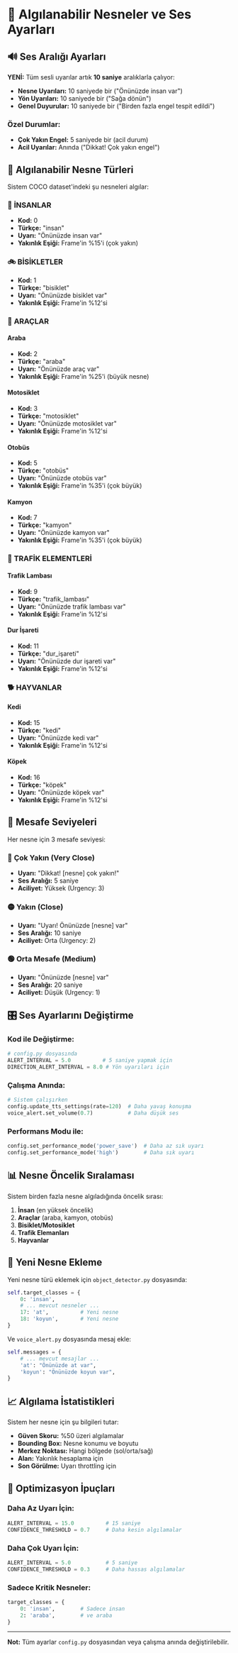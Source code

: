 # 🎯 Algılanabilir Nesneler ve Ses Ayarları

## 🔊 Ses Aralığı Ayarları

**YENİ:** Tüm sesli uyarılar artık **10 saniye** aralıklarla çalıyor:

- **Nesne Uyarıları:** 10 saniyede bir ("Önünüzde insan var")
- **Yön Uyarıları:** 10 saniyede bir ("Sağa dönün")  
- **Genel Duyurular:** 10 saniyede bir ("Birden fazla engel tespit edildi")

### Özel Durumlar:
- **Çok Yakın Engel:** 5 saniyede bir (acil durum)
- **Acil Uyarılar:** Anında ("Dikkat! Çok yakın engel")

## 🎯 Algılanabilir Nesne Türleri

Sistem COCO dataset'indeki şu nesneleri algılar:

### 👥 **İNSANLAR**
- **Kod:** 0
- **Türkçe:** "insan" 
- **Uyarı:** "Önünüzde insan var"
- **Yakınlık Eşiği:** Frame'in %15'i (çok yakın)

### 🚲 **BİSİKLETLER**
- **Kod:** 1
- **Türkçe:** "bisiklet"
- **Uyarı:** "Önünüzde bisiklet var"
- **Yakınlık Eşiği:** Frame'in %12'si

### 🚗 **ARAÇLAR**

#### Araba
- **Kod:** 2
- **Türkçe:** "araba"
- **Uyarı:** "Önünüzde araç var"
- **Yakınlık Eşiği:** Frame'in %25'i (büyük nesne)

#### Motosiklet
- **Kod:** 3
- **Türkçe:** "motosiklet" 
- **Uyarı:** "Önünüzde motosiklet var"
- **Yakınlık Eşiği:** Frame'in %12'si

#### Otobüs
- **Kod:** 5
- **Türkçe:** "otobüs"
- **Uyarı:** "Önünüzde otobüs var"
- **Yakınlık Eşiği:** Frame'in %35'i (çok büyük)

#### Kamyon
- **Kod:** 7
- **Türkçe:** "kamyon"
- **Uyarı:** "Önünüzde kamyon var"
- **Yakınlık Eşiği:** Frame'in %35'i (çok büyük)

### 🚦 **TRAFİK ELEMENTLERİ**

#### Trafik Lambası
- **Kod:** 9
- **Türkçe:** "trafik_lambası"
- **Uyarı:** "Önünüzde trafik lambası var"
- **Yakınlık Eşiği:** Frame'in %12'si

#### Dur İşareti
- **Kod:** 11
- **Türkçe:** "dur_işareti"
- **Uyarı:** "Önünüzde dur işareti var"
- **Yakınlık Eşiği:** Frame'in %12'si

### 🐕 **HAYVANLAR**

#### Kedi
- **Kod:** 15
- **Türkçe:** "kedi"
- **Uyarı:** "Önünüzde kedi var"
- **Yakınlık Eşiği:** Frame'in %12'si

#### Köpek
- **Kod:** 16
- **Türkçe:** "köpek"
- **Uyarı:** "Önünüzde köpek var"
- **Yakınlık Eşiği:** Frame'in %12'si

## 📏 Mesafe Seviyeleri

Her nesne için 3 mesafe seviyesi:

### 🔴 **Çok Yakın (Very Close)**
- **Uyarı:** "Dikkat! [nesne] çok yakın!"
- **Ses Aralığı:** 5 saniye
- **Aciliyet:** Yüksek (Urgency: 3)

### 🟡 **Yakın (Close)**  
- **Uyarı:** "Uyarı! Önünüzde [nesne] var"
- **Ses Aralığı:** 10 saniye
- **Aciliyet:** Orta (Urgency: 2)

### 🟢 **Orta Mesafe (Medium)**
- **Uyarı:** "Önünüzde [nesne] var"
- **Ses Aralığı:** 20 saniye
- **Aciliyet:** Düşük (Urgency: 1)

## 🎛️ Ses Ayarlarını Değiştirme

### Kod ile Değiştirme:
```python
# config.py dosyasında
ALERT_INTERVAL = 5.0          # 5 saniye yapmak için
DIRECTION_ALERT_INTERVAL = 8.0 # Yön uyarıları için
```

### Çalışma Anında:
```python
# Sistem çalışırken
config.update_tts_settings(rate=120)  # Daha yavaş konuşma
voice_alert.set_volume(0.7)           # Daha düşük ses
```

### Performans Modu ile:
```python
config.set_performance_mode('power_save')  # Daha az sık uyarı
config.set_performance_mode('high')        # Daha sık uyarı
```

## 📊 Nesne Öncelik Sıralaması

Sistem birden fazla nesne algıladığında öncelik sırası:

1. **İnsan** (en yüksek öncelik)
2. **Araçlar** (araba, kamyon, otobüs)
3. **Bisiklet/Motosiklet**
4. **Trafik Elemanları**
5. **Hayvanlar**

## 🔧 Yeni Nesne Ekleme

Yeni nesne türü eklemek için `object_detector.py` dosyasında:

```python
self.target_classes = {
    0: 'insan',
    # ... mevcut nesneler ...
    17: 'at',          # Yeni nesne
    18: 'koyun',       # Yeni nesne
}
```

Ve `voice_alert.py` dosyasında mesaj ekle:
```python
self.messages = {
    # ... mevcut mesajlar ...
    'at': "Önünüzde at var",
    'koyun': "Önünüzde koyun var",
}
```

## 📈 Algılama İstatistikleri

Sistem her nesne için şu bilgileri tutar:

- **Güven Skoru:** %50 üzeri algılamalar
- **Bounding Box:** Nesne konumu ve boyutu
- **Merkez Noktası:** Hangi bölgede (sol/orta/sağ)
- **Alan:** Yakınlık hesaplama için
- **Son Görülme:** Uyarı throttling için

## 🎯 Optimizasyon İpuçları

### Daha Az Uyarı İçin:
```python
ALERT_INTERVAL = 15.0          # 15 saniye
CONFIDENCE_THRESHOLD = 0.7     # Daha kesin algılamalar
```

### Daha Çok Uyarı İçin:
```python
ALERT_INTERVAL = 5.0           # 5 saniye
CONFIDENCE_THRESHOLD = 0.3     # Daha hassas algılamalar
```

### Sadece Kritik Nesneler:
```python
target_classes = {
    0: 'insan',        # Sadece insan
    2: 'araba',        # ve araba
}
```

---

**Not:** Tüm ayarlar `config.py` dosyasından veya çalışma anında değiştirilebilir.

